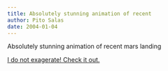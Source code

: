 ```yaml
---
title: Absolutely stunning animation of recent
author: Pito Salas
date: 2004-01-04
---
```

Absolutely stunning animation of recent mars landing

[I do not exagerate! Check it out.](<http://marsrovers.jpl.nasa.gov/home/index.html>)


